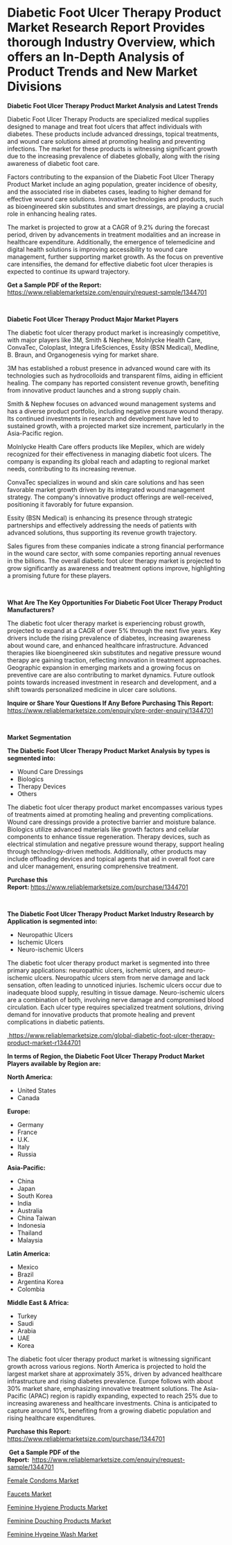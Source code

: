 <p><h1>Diabetic Foot Ulcer Therapy Product Market Research Report Provides thorough Industry Overview, which offers an In-Depth Analysis of Product Trends and New Market Divisions</h1></p><p><strong>Diabetic Foot Ulcer Therapy Product Market Analysis and Latest Trends</strong></p>
<p><p>Diabetic Foot Ulcer Therapy Products are specialized medical supplies designed to manage and treat foot ulcers that affect individuals with diabetes. These products include advanced dressings, topical treatments, and wound care solutions aimed at promoting healing and preventing infections. The market for these products is witnessing significant growth due to the increasing prevalence of diabetes globally, along with the rising awareness of diabetic foot care.</p><p>Factors contributing to the expansion of the Diabetic Foot Ulcer Therapy Product Market include an aging population, greater incidence of obesity, and the associated rise in diabetes cases, leading to higher demand for effective wound care solutions. Innovative technologies and products, such as bioengineered skin substitutes and smart dressings, are playing a crucial role in enhancing healing rates.</p><p>The market is projected to grow at a CAGR of 9.2% during the forecast period, driven by advancements in treatment modalities and an increase in healthcare expenditure. Additionally, the emergence of telemedicine and digital health solutions is improving accessibility to wound care management, further supporting market growth. As the focus on preventive care intensifies, the demand for effective diabetic foot ulcer therapies is expected to continue its upward trajectory.</p></p>
<p><strong>Get a Sample PDF of the Report:&nbsp;</strong> <a href="https://www.reliablemarketsize.com/enquiry/request-sample/1344701?utm_campaign=1293&utm_medium=2&utm_source=Github&utm_content=ia&utm_term=03102024&utm_id=diabetic-foot-ulcer-therapy-product">https://www.reliablemarketsize.com/enquiry/request-sample/1344701</a></p>
<p>&nbsp;</p>
<p><strong>Diabetic Foot Ulcer Therapy Product Major Market Players</strong></p>
<p><p>The diabetic foot ulcer therapy product market is increasingly competitive, with major players like 3M, Smith & Nephew, Molnlycke Health Care, ConvaTec, Coloplast, Integra LifeSciences, Essity (BSN Medical), Medline, B. Braun, and Organogenesis vying for market share. </p><p>3M has established a robust presence in advanced wound care with its technologies such as hydrocolloids and transparent films, aiding in efficient healing. The company has reported consistent revenue growth, benefiting from innovative product launches and a strong supply chain.</p><p>Smith & Nephew focuses on advanced wound management systems and has a diverse product portfolio, including negative pressure wound therapy. Its continued investments in research and development have led to sustained growth, with a projected market size increment, particularly in the Asia-Pacific region.</p><p>Molnlycke Health Care offers products like Mepilex, which are widely recognized for their effectiveness in managing diabetic foot ulcers. The company is expanding its global reach and adapting to regional market needs, contributing to its increasing revenue.</p><p>ConvaTec specializes in wound and skin care solutions and has seen favorable market growth driven by its integrated wound management strategy. The company's innovative product offerings are well-received, positioning it favorably for future expansion.</p><p>Essity (BSN Medical) is enhancing its presence through strategic partnerships and effectively addressing the needs of patients with advanced solutions, thus supporting its revenue growth trajectory. </p><p>Sales figures from these companies indicate a strong financial performance in the wound care sector, with some companies reporting annual revenues in the billions. The overall diabetic foot ulcer therapy market is projected to grow significantly as awareness and treatment options improve, highlighting a promising future for these players.</p></p>
<p>&nbsp;</p>
<p><strong>What Are The Key Opportunities For Diabetic Foot Ulcer Therapy Product Manufacturers?</strong></p>
<p><p>The diabetic foot ulcer therapy market is experiencing robust growth, projected to expand at a CAGR of over 5% through the next five years. Key drivers include the rising prevalence of diabetes, increasing awareness about wound care, and enhanced healthcare infrastructure. Advanced therapies like bioengineered skin substitutes and negative pressure wound therapy are gaining traction, reflecting innovation in treatment approaches. Geographic expansion in emerging markets and a growing focus on preventive care are also contributing to market dynamics. Future outlook points towards increased investment in research and development, and a shift towards personalized medicine in ulcer care solutions.</p></p>
<p><strong>Inquire or Share Your Questions If Any Before Purchasing This Report:</strong> <a href="https://www.reliablemarketsize.com/enquiry/pre-order-enquiry/1344701?utm_campaign=1293&utm_medium=2&utm_source=Github&utm_content=ia&utm_term=03102024&utm_id=diabetic-foot-ulcer-therapy-product">https://www.reliablemarketsize.com/enquiry/pre-order-enquiry/1344701</a></p>
<p>&nbsp;</p>
<p><strong>Market Segmentation</strong></p>
<p><strong>The Diabetic Foot Ulcer Therapy Product Market Analysis by types is segmented into:</strong></p>
<p><ul><li>Wound Care Dressings</li><li>Biologics</li><li>Therapy Devices</li><li>Others</li></ul></p>
<p><p>The diabetic foot ulcer therapy product market encompasses various types of treatments aimed at promoting healing and preventing complications. Wound care dressings provide a protective barrier and moisture balance. Biologics utilize advanced materials like growth factors and cellular components to enhance tissue regeneration. Therapy devices, such as electrical stimulation and negative pressure wound therapy, support healing through technology-driven methods. Additionally, other products may include offloading devices and topical agents that aid in overall foot care and ulcer management, ensuring comprehensive treatment.</p></p>
<p><strong>Purchase this Report:&nbsp;</strong><a href="https://www.reliablemarketsize.com/purchase/1344701?utm_campaign=1293&utm_medium=2&utm_source=Github&utm_content=ia&utm_term=03102024&utm_id=diabetic-foot-ulcer-therapy-product">https://www.reliablemarketsize.com/purchase/1344701</a></p>
<p>&nbsp;</p>
<p><strong>The Diabetic Foot Ulcer Therapy Product Market Industry Research by Application is segmented into:</strong></p>
<p><ul><li>Neuropathic Ulcers</li><li>Ischemic Ulcers</li><li>Neuro-ischemic Ulcers</li></ul></p>
<p><p>The diabetic foot ulcer therapy product market is segmented into three primary applications: neuropathic ulcers, ischemic ulcers, and neuro-ischemic ulcers. Neuropathic ulcers stem from nerve damage and lack sensation, often leading to unnoticed injuries. Ischemic ulcers occur due to inadequate blood supply, resulting in tissue damage. Neuro-ischemic ulcers are a combination of both, involving nerve damage and compromised blood circulation. Each ulcer type requires specialized treatment solutions, driving demand for innovative products that promote healing and prevent complications in diabetic patients.</p></p>
<p><a href="https://www.reliablemarketsize.com/global-diabetic-foot-ulcer-therapy-product-market-r1344701?utm_campaign=1293&utm_medium=2&utm_source=Github&utm_content=ia&utm_term=03102024&utm_id=diabetic-foot-ulcer-therapy-product">&nbsp;https://www.reliablemarketsize.com/global-diabetic-foot-ulcer-therapy-product-market-r1344701</a></p>
<p><strong>In terms of Region, the Diabetic Foot Ulcer Therapy Product Market Players available by Region are:</strong></p>
<p>
    <p> <strong> North America: </strong>
        <ul>
            <li>United States</li>
            <li>Canada</li>
        </ul>
        </p> 
    <p> <strong> Europe: </strong>
        <ul>
            <li>Germany</li>
            <li>France</li>
            <li>U.K.</li>
            <li>Italy</li>
            <li>Russia</li>
        </ul>
        </p> 
    <p> <strong> Asia-Pacific: </strong>
        <ul>
            <li>China</li>
            <li>Japan</li>
            <li>South Korea</li>
            <li>India</li>
            <li>Australia</li>
            <li>China Taiwan</li>
            <li>Indonesia</li>
            <li>Thailand</li>
            <li>Malaysia</li>
        </ul>
        </p> 
    <p> <strong> Latin America: </strong>
        <ul>
            <li>Mexico</li>
            <li>Brazil</li>
            <li>Argentina Korea</li>
            <li>Colombia</li>
        </ul>
        </p> 
    <p> <strong> Middle East & Africa: </strong>
        <ul>
            <li>Turkey</li>
            <li>Saudi</li>
            <li>Arabia</li>
            <li>UAE</li>
            <li>Korea</li>
        </ul>
    </p>
    </p>
<p><p>The diabetic foot ulcer therapy product market is witnessing significant growth across various regions. North America is projected to hold the largest market share at approximately 35%, driven by advanced healthcare infrastructure and rising diabetes prevalence. Europe follows with about 30% market share, emphasizing innovative treatment solutions. The Asia-Pacific (APAC) region is rapidly expanding, expected to reach 25% due to increasing awareness and healthcare investments. China is anticipated to capture around 10%, benefiting from a growing diabetic population and rising healthcare expenditures.</p></p>
<p><strong>Purchase this Report: </strong><a href="https://www.reliablemarketsize.com/purchase/1344701?utm_campaign=1293&utm_medium=2&utm_source=Github&utm_content=ia&utm_term=03102024&utm_id=diabetic-foot-ulcer-therapy-product">https://www.reliablemarketsize.com/purchase/1344701</a></p>
<p>&nbsp;<strong>Get a Sample PDF of the Report:&nbsp;&nbsp;</strong><a href="https://www.reliablemarketsize.com/enquiry/request-sample/1344701?utm_campaign=1293&utm_medium=2&utm_source=Github&utm_content=ia&utm_term=03102024&utm_id=diabetic-foot-ulcer-therapy-product">https://www.reliablemarketsize.com/enquiry/request-sample/1344701</a></p>
<p><strong></strong></p>
<p><p><a href="https://www.linkedin.com/pulse/global-female-condoms-market-size-expected-reach-cagr-132-78twe?trackingId=aMyawVmdT%2FGsaceyts4zWQ%3D%3D&utm_campaign=1293&utm_medium=2&utm_source=Github&utm_content=ia&utm_term=03102024&utm_id=diabetic-foot-ulcer-therapy-product">Female Condoms Market</a></p><p><a href="https://www.linkedin.com/pulse/faucets-industry-insights-report-analyzing-market-trends-wnlff?utm_campaign=1293&utm_medium=2&utm_source=Github&utm_content=ia&utm_term=03102024&utm_id=diabetic-foot-ulcer-therapy-product">Faucets Market</a></p><p><a href="https://www.linkedin.com/pulse/feminine-hygiene-products-industry-sector-new-technologies-c7egf?utm_campaign=1293&utm_medium=2&utm_source=Github&utm_content=ia&utm_term=03102024&utm_id=diabetic-foot-ulcer-therapy-product">Feminine Hygiene Products Market</a></p><p><a href="https://www.linkedin.com/pulse/how-regional-global-trends-shaping-feminine-douching-products-hnkqf?utm_campaign=1293&utm_medium=2&utm_source=Github&utm_content=ia&utm_term=03102024&utm_id=diabetic-foot-ulcer-therapy-product">Feminine Douching Products Market</a></p><p><a href="https://www.linkedin.com/pulse/feminine-hygeine-wash-market-global-share-ranking-overall-vgt2f?utm_campaign=1293&utm_medium=2&utm_source=Github&utm_content=ia&utm_term=03102024&utm_id=diabetic-foot-ulcer-therapy-product">Feminine Hygeine Wash Market</a></p></p>